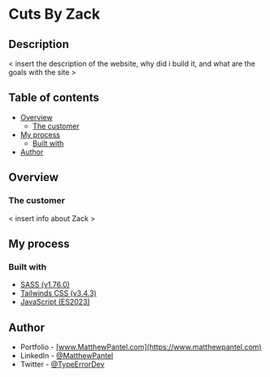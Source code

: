 # Cuts By Zack

## Description

< insert the description of the website, why did i build it, and what are the goals with the site >

## Table of contents

-   [Overview](#overview)
    -   [The customer](#the-customer)
-   [My process](#my-process)
    -   [Built with](#built-with)
-   [Author](#author)

## Overview

### The customer

< insert info about Zack >

## My process

### Built with

-   [SASS (v1.76.0)](https://sass-lang.com/)
-   [Tailwinds CSS (v3.4.3)](https://tailwindcss.com/)
-   [JavaScript (ES2023)](https://tc39.es/ecma262/2023/)

## Author

-   Portfolio - [www.MatthewPantel.com](https://www.matthewpantel.com)
-   LinkedIn - [@MatthewPantel](https://www.linkedin.com/in/MatthewPantel)
-   Twitter - [@TypeErrorDev](https://www.twitter.com/TypeErrorDev)
